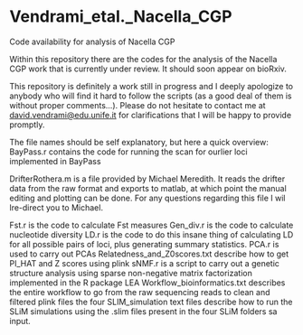 # Vendrami_etal._Nacella_CGP
Code availability for analysis of Nacella CGP

Within this repository there are the codes for the analysis of the Nacella CGP work that is currently under review. It should soon appear on bioRxiv.

This repository is definitely a work still in progress and I deeply apologize to anybody who will find it hard to follow the scripts (as a good deal of them is without
proper comments...). Please do not hesitate to contact me at david.vendrami@edu.unife.it for clarifications that I will be happy to provide promptly.

The file names should be self explanatory, but here a quick overview:
BayPass.r contains the code for running the scan for ourlier loci implemented in BayPass

DrifterRothera.m is a file provided by Michael Meredith. It reads the drifter data from the raw format and exports to matlab, at which point the manual editing and plotting can be done. For any questions regarding this file I wil lre-direct you to Michael.

Fst.r is the code to calculate Fst measures
Gen_div.r is the code to calculate nucleotide diversity
LD.r is the code to do this insane thing of calculating LD for all possible pairs of loci, plus generating summary statistics.
PCA.r is used to carry out PCAs
Relatedness_and_Z0scores.txt describe how to get PI_HAT and Z scores using plink
sNMF.r is a script to carry out a genetic structure analysis using sparse non-negative matrix factorization implemented in the R package LEA
Workflow_bioinformatics.txt describes the entire workflow to go from the raw sequencing reads to clean and filtered plink files
the four SLIM_simulation text files describe how to run the SLiM simulations using the .slim files present in the four SLiM folders sa input.
